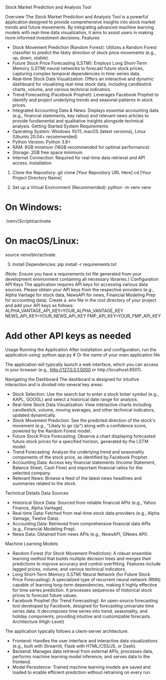 Stock Market Prediction and Analysis Tool

Overview
The Stock Market Prediction and Analysis Tool is a powerful application designed to provide comprehensive insights into stock market trends and future movements. By integrating advanced machine learning models with real-time data visualization, it aims to assist users in making more informed investment decisions.
Features
* Stock Movement Prediction (Random Forest): Utilizes a Random Forest classifier to predict the likely direction of stock price movements (e.g., up, down, stable).
* Future Stock Price Forecasting (LSTM): Employs Long Short-Term Memory (LSTM) neural networks to forecast future stock prices, capturing complex temporal dependencies in time-series data.
* Real-time Stock Data Visualization: Offers an interactive and dynamic dashboard for visualizing real-time stock data, including candlestick charts, volume, and various technical indicators.
* Trend Forecasting (Facebook Prophet): Leverages Facebook Prophet to identify and project underlying trends and seasonal patterns in stock prices.
* Integrated Accounting Data & News: Displays essential accounting data (e.g., financial statements, key ratios) and relevant news articles to provide fundamental and qualitative insights alongside technical analysis.
Getting Started
System Requirements
* Operating System: Windows 10/11, macOS (latest versions), Linux (Ubuntu 20.04+ recommended)
* Python Version: Python 3.8+
* RAM: 8GB minimum (16GB recommended for optimal performance)
* Storage: 2GB free space minimum
* Internet Connection: Required for real-time data retrieval and API access.
Installation
1. Clone the Repository:
git clone [Your Repository URL Here]
cd [Your Project Directory Name]

2. Set up a Virtual Environment (Recommended):
python -m venv venv
# On Windows:
.\venv\Scripts\activate
# On macOS/Linux:
source venv/bin/activate

3. Install Dependencies:
pip install -r requirements.txt

(Note: Ensure you have a requirements.txt file generated from your development environment containing all necessary libraries.)
Configuration
API Keys
The application requires API keys for accessing various data sources. Please obtain your API keys from the respective providers (e.g., Alpha Vantage for stock data, NewsAPI for news, Financial Modeling Prep for accounting data).
Create a .env file in the root directory of your project and add your API keys as follows:
ALPHA_VANTAGE_API_KEY=YOUR_ALPHA_VANTAGE_KEY
NEWS_API_KEY=YOUR_NEWS_API_KEY
FMP_API_KEY=YOUR_FMP_API_KEY
# Add other API keys as needed

Usage
Running the Application
After installation and configuration, run the application using:
python app.py  # Or the name of your main application file

The application will typically launch a web interface, which you can access in your browser (e.g., http://127.0.0.1:5000 or http://localhost:8501).


Navigating the Dashboard
The dashboard is designed for intuitive interaction and is divided into several key areas:
   * Stock Selection: Use the search bar to enter a stock ticker symbol (e.g., AAPL, GOOGL) and select a historical date range for analysis.
   * Real-time Stock Data Visualization: View interactive charts including candlestick, volume, moving averages, and other technical indicators, updated dynamically.
   * Stock Movement Prediction: See the predicted direction of the stock's movement (e.g., "Likely to go Up") along with a confidence score, powered by the Random Forest model.
   * Future Stock Price Forecasting: Observe a chart displaying forecasted future stock prices for a specified horizon, generated by the LSTM model.
   * Trend Forecasting: Analyze the underlying trend and seasonality components of the stock price, as identified by Facebook Prophet.
   * Accounting Data: Access key financial statements (Income Statement, Balance Sheet, Cash Flow) and important financial ratios for the selected company.
   * Relevant News: Browse a feed of the latest news headlines and summaries related to the stock.

     
Technical Details
Data Sources
   * Historical Stock Data: Sourced from reliable financial APIs (e.g., Yahoo Finance, Alpha Vantage).
   * Real-time Data: Fetched from real-time stock data providers (e.g., Alpha Vantage, Twelve Data).
   * Accounting Data: Retrieved from comprehensive financial data APIs (e.g., Financial Modeling Prep).
   * News Data: Obtained from news APIs (e.g., NewsAPI, GNews API).

     
Machine Learning Models
   * Random Forest (for Stock Movement Prediction): A robust ensemble learning method that builds multiple decision trees and merges their predictions to improve accuracy and control overfitting. Features include lagged prices, volume, and various technical indicators.
   * Long Short-Term Memory (LSTM) Neural Network (for Future Stock Price Forecasting): A specialized type of recurrent neural network (RNN) capable of learning long-term dependencies, making it highly effective for time series prediction. It processes sequences of historical stock prices to forecast future values.
   * Facebook Prophet (for Trend Forecasting): An open-source forecasting tool developed by Facebook, designed for forecasting univariate time series data. It decomposes time series into trend, seasonality, and holiday components, providing intuitive and customizable forecasts.
Architecture (High-Level)


The application typically follows a client-server architecture:
   * Frontend: Handles the user interface and interactive data visualizations (e.g., built with Streamlit, Flask with HTML/CSS/JS, or Dash).
   * Backend: Manages data retrieval from external APIs, processes data, performs machine learning model inference, and serves data to the frontend.
   * Model Persistence: Trained machine learning models are saved and loaded to enable efficient prediction without retraining on every run.
